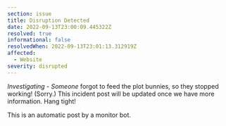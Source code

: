 ```yaml
---
section: issue
title: Disruption Detected
date: 2022-09-13T23:00:09.445322Z
resolved: true
informational: false
resolvedWhen: 2022-09-13T23:01:13.312919Z
affected:
  - Website
severity: disrupted
---
```

*Investigating* - _Someone_ forgot to feed the plot bunnies, so they stopped working! (Sorry.) This incident post will be updated once we have more information. Hang tight!

This is an automatic post by a monitor bot.
        